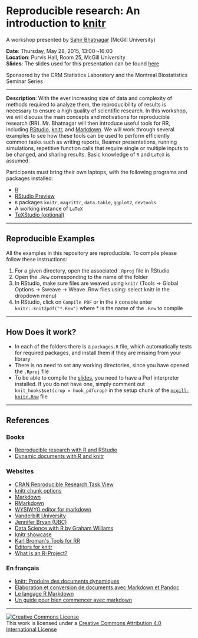 # Reproducible research: An introduction to [knitr](http://yihui.name/knitr/)

A workshop presented by	[Sahir Bhatnagar](http://sahirbhatnagar.com/) (McGill University)
  
**Date**: Thursday,	May 28, 2015, 13:00-­‐16:00  
**Location**: Purvis Hall, Room 25, McGill University  
**Slides**: The slides used for this presentation can be found [here](https://github.com/sahirbhatnagar/knitr-tutorial/blob/master/slides/mcgill-knitr.pdf)

Sponsored by the CRM Statistics	Laboratory and the Montreal Biostatistics Seminar Series

----

**Description**: With the ever increasing size of data and complexity of methods required to analyze them, the reproducibility of results is necessary to ensure a high quality of scientific research. In this workshop, we will discuss the main concepts and motivations for reproducible research (RR). Mr. Bhatnagar will then introduce useful tools for RR, including [RStudio](http://www.rstudio.com/), [knitr](http://yihui.name/knitr/), and [Markdown](http://daringfireball.net/projects/markdown/syntax). We will work through several examples to see how these tools can be used to perform efficiently common tasks such as writing reports, Beamer presentations, running simulations, repetitive function calls that require single or multiple inputs to be changed, and sharing results. Basic knowledge of `R` and `LaTeX` is assumed. 

Participants must bring their own laptops, with the following programs and packages installed:

* [R](http://cran.r-project.org/)
* [RStudio Preview](http://www.rstudio.com/products/rstudio/download/preview/)
* `R` packages `knitr`, `magrittr`, `data.table`, `ggplot2`, `devtools`
* A working instance of `LaTeX`
* [TeXStudio (optional)](http://texstudio.sourceforge.net/)


----

## Reproducible Examples

All the examples in this repository are reproducible. To compile please follow these instructions:

1. For a given directory, open the associated `.Rproj` file in RStudio
2. Open the `.Rnw` corresponding to the name of the folder
3. In RStudio, make sure files are weaved using `knitr` (Tools -> Global Options -> Sweave -> Weave .Rnw files using: select knitr in the dropdown menu)
4. In RStudio, click on `Compile PDF` or in the `R` console enter `knitr::knit2pdf("*.Rnw")` where * is the name of the `.Rnw` to compile

----

## How Does it work?

* In each of the folders there is a `packages.R` file, which automatically tests for required packages, and install them if they are missing from your library
* There is no need to set any working directories, since you have opened the `.Rproj` file
* To be able to compile the [slides](https://github.com/sahirbhatnagar/knitr-tutorial/tree/master/slides), you need to have a Perl interpreter installed. If you do not have one, simply comment out `knit_hooks$set(crop = hook_pdfcrop)` in the setup chunk of the [`mcgill-knitr.Rnw`](https://github.com/sahirbhatnagar/knitr-tutorial/blob/master/slides/mcgill-knitr.Rnw) file




----

## References

### Books

* [Reproducible research with R and RStudio](http://www.amazon.com/exec/obidos/ASIN/1466572841/7210-20)
* [Dynamic documents with R and knitr](http://www.amazon.com/exec/obidos/ASIN/1482203537/7210-20)


### Websites

* [CRAN Reproducible Research Task View](http://cran.r-project.org/web/views/ReproducibleResearch.html)
* [knitr chunk options](http://yihui.name/knitr/options/)
* [Markdown](http://daringfireball.net/projects/markdown/syntax)
* [RMarkdown](http://rmarkdown.rstudio.com/)
* [WYSIWYG editor for markdown](http://socrates.io/)
* [Vanderbilt University](http://biostat.mc.vanderbilt.edu/wiki/Main/KnitrHowto)
* [Jennifer Bryan (UBC)](https://github.com/jennybc/2015-02-23_bryan-fields-talk)
* [Data Science with R by Graham Williams](http://handsondatascience.com/KnitRO.pdf)
* [knitr showcase](http://yihui.name/knitr/demo/showcase/)
* [Karl Broman's Tools for RR](http://kbroman.org/Tools4RR/)
* [Editors for knitr](http://yihui.name/knitr/demo/editors/)
* [What is an R-Project?](https://support.rstudio.com/hc/en-us/articles/200526207-Using-Projects)

### En fran&ccedil;ais
* [knitr: Produire des documents dynamiques](http://rug.mnhn.fr/semin-r/PDF/semin-R_knitr_PBessonneau_240513.pdf)
* [&Eacute;laboration et conversion de documents avec Markdown et Pandoc](http://enacit1.epfl.ch/markdown-pandoc/)
* [Le langage R Markdown](https://www.france-universite-numerique-mooc.fr/c4x/UPSUD/42001S02/asset/RMarkdown.pdf)
* [Un guide pour bien commencer avec markdown](http://blog.wax-o.com/2014/04/tutoriel-un-guide-pour-bien-commencer-avec-markdown/)


----

<a rel="license" href="http://creativecommons.org/licenses/by/4.0/"><img alt="Creative Commons License" style="border-width:0" src="https://i.creativecommons.org/l/by/4.0/88x31.png" /></a><br />This work is licensed under a <a rel="license" href="http://creativecommons.org/licenses/by/4.0/">Creative Commons Attribution 4.0 International License</a>
